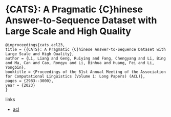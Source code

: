 # {CATS}: A Pragmatic {C}hinese Answer-to-Sequence Dataset with Large Scale and High Quality

```
@inproceedings{cats_acl23,
title = {{CATS}: A Pragmatic {C}hinese Answer-to-Sequence Dataset with Large Scale and High Quality},
author = {Li, Liang and Geng, Ruiying and Fang, Chengyang and Li, Bing and Ma, Can and Cao, Rongyu and Li, Binhua and Huang, Fei and Li, Yongbin},
booktitle = {Proceedings of the 61st Annual Meeting of the Association for Computational Linguistics (Volume 1: Long Papers) (ACL)},
pages = {2983--3000},
year = {2023}
}
```

links
- [acl](https://aclanthology.org/2023.acl-long.168)
